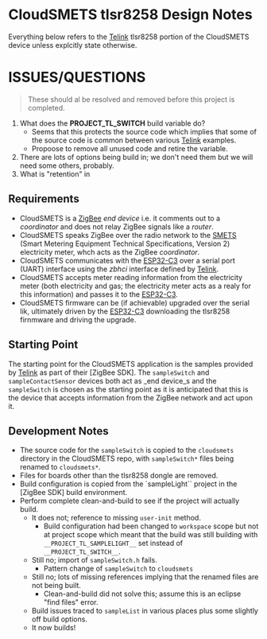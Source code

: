 # CloudSMETS tlsr8258 Design Notes

Everything below refers to the [Telink] tlsr8258 portion of the CloudSMETS device unless explcitly state otherwise.

# ISSUES/QUESTIONS
> These should al be resolved and removed before this project is completed.
1. What does the __PROJECT_TL_SWITCH__ build variable do?
    - Seems that this protects the source code which implies that some of the source code is common between various [Telink] examples.
    - Propoose to remove all unused code and retire the variable.
1. There are lots of options being build in; we don't need them but we will need some others, probably.
1. What is "retention" in

## Requirements
- CloudSMETS is a [ZigBee] _end device_ i.e. it comments out to a _coordinator_ and does not relay ZigBee signals like a _router_.
- CloudSMETS speaks ZigBee over the radio network to the [SMETS] (Smart Metering Equipment Technical Specifications, Version 2) electricity meter, whch acts as the ZigBee _coordinator_.
- CloudSMETS communicates with the [ESP32-C3] over a serial port (UART) interface using the _zbhci_ interface defined by [Telink].
- CloudSMETS accepts meter reading information from the electricity meter (both electricity and gas; the electricity meter acts as a realy for this information) and passes it to the [ESP32-C3].
- CloudSMETS firmware can be (if achievable) upgraded over the serial lik, ultimately driven by the [ESP32-C3] downloading the tlsr8258 firnmware and driving the upgrade.

## Starting Point
The starting point for the CloudSMETS application is the samples provided by [Telink] as part of their [ZigBee SDK].  The `sampleSwitch` and `sampleContactSensor` devices both act as _end device_s and the `sampleSwitch` is chosen as the starting point as it is anticipated that this is the device that accepts information from the ZigBee network and act upon it.

## Development Notes
- The source code for the `sampleSwitch` is copied to the `cloudsmets` directory in the CloudSMETS repo, with `sampleSwitch*` files being renamed to `cloudsmets*`.
- Files for boards other than the tlsr8258 dongle are removed.
- Build configuration is copied from the `sampleLight`` project in the [ZigBee SDK] build environment.
- Perform complete clean-and-build to see if the project will actually build.
    - It does not; reference to missing `user-init` method.
      - Build configuration had been changed to `workspace` scope but not at project scope which meant that the build was still building with `__PROJECT_TL_SAMPLELIGHT__` set instead of `__PROJECT_TL_SWITCH__`.
    - Still no; import of `sampleSwitch.h` fails.
        - Pattern change of `sampleSwitch` to `cloudsmets`
    - Still no; lots of missing references implying that the renamed files are not being built.
        - Clean-and-build did not solve this; assume this is an eclipse "find files" error.
    - Build issues traced to `sampleList` in various places plus some slightly off build options.
    - It now builds!






[Telink]: https://www.telink-semi.com/
[ZigBee]: https://zigbeealliance.org/wp-content/uploads/2019/11/docs-05-3474-21-0csg-zigbee-specification.pdf
[SMETS]: https://assets.publishing.service.gov.uk/government/uploads/system/uploads/attachment_data/file/68898/smart_meters_equipment_technical_spec_version_2.pdf
[ESP32-C3]: https://www.espressif.com/sites/default/files/documentation/esp32-c3_datasheet_en.pdf
[eclipse]: https://www.eclipse.org/ide/